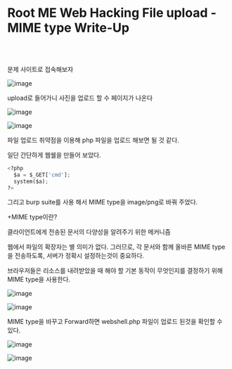 <!DOCTYPE html>
<html>
<head>
        <link rel="stylesheet" type="text/css" href="sytle.css">
</head>
<body>
        <h1>Root ME Web Hacking File upload - MIME type Write-Up</h1>
</body>
<br>
<br>
</html>

문제 사이트로 접속해보자

![image](https://github.com/user-attachments/assets/f9a75397-f5b1-4580-827e-3c01df0314c0)


upload로 들어가니 사진을 업로드 할 수 페이지가 나온다

![image](https://github.com/user-attachments/assets/be4a6b3e-dd5f-4d06-a73f-2b3721f4d1e1)

![image](https://github.com/user-attachments/assets/9c285c9b-c103-40c1-85ef-5d4b48245955)

파일 업로드 취약점을 이용해 php 파일을 업로드 해보면 될 것 같다.

일단 간단하게 웹쉘을 만들어 보았다.

```python
<?php
  $a = $_GET['cmd'];
  system($a);
?>
```

그리고 burp suite를 사용 해서 MIME type을 image/png로 바꿔 주었다.

+MIME type이란?

클라이언트에게 전송된 문서의 다양성을 알려주기 위한 메커니즘

웹에서 파일의 확장자는 별 의미가 없다. 그러므로, 각 문서와 함께 올바른 MIME type을 전송하도록, 서버가 정확시 설정하는것이 중요하다.

브라우저들은 리소스를 내려받았을 때 해야 할 기본 동작이 무엇인지를 결정하기 위해 MIME type을 사용한다.

![image](https://github.com/user-attachments/assets/96f3ddab-6af5-4a7f-b56a-c301bcf812af)

![image](https://github.com/user-attachments/assets/ef21fcce-e762-4526-aa90-7a1c39c9db3f)


MIME type을 바꾸고 Forward하면 webshell.php 파일이 업로드 된것을 확인할 수 있다.

![image](https://github.com/user-attachments/assets/3a2d1ece-7bc6-422a-af8c-b22a5210e8cb)


![image](https://github.com/user-attachments/assets/8173881f-4084-46c4-8d24-4938b2a76887)













